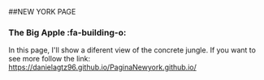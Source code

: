 ##NEW YORK PAGE
### The Big Apple :fa-building-o:
In this page, I'll show a diferent view of the concrete jungle. 
If you want to see more follow the link: https://danielagtz96.github.io/PaginaNewyork.github.io/
